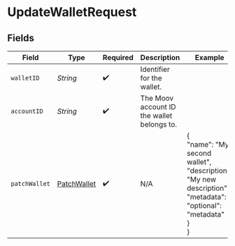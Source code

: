 # UpdateWalletRequest


## Fields

| Field                                                                                                       | Type                                                                                                        | Required                                                                                                    | Description                                                                                                 | Example                                                                                                     |
| ----------------------------------------------------------------------------------------------------------- | ----------------------------------------------------------------------------------------------------------- | ----------------------------------------------------------------------------------------------------------- | ----------------------------------------------------------------------------------------------------------- | ----------------------------------------------------------------------------------------------------------- |
| `walletID`                                                                                                  | *String*                                                                                                    | :heavy_check_mark:                                                                                          | Identifier for the wallet.                                                                                  |                                                                                                             |
| `accountID`                                                                                                 | *String*                                                                                                    | :heavy_check_mark:                                                                                          | The Moov account ID the wallet belongs to.                                                                  |                                                                                                             |
| `patchWallet`                                                                                               | [PatchWallet](../../models/components/PatchWallet.md)                                                       | :heavy_check_mark:                                                                                          | N/A                                                                                                         | {<br/>"name": "My second wallet",<br/>"description": "My new description",<br/>"metadata": {<br/>"optional": "metadata"<br/>}<br/>} |